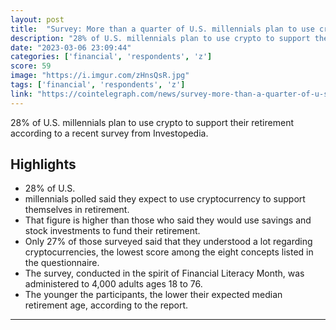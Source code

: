 ```yaml
---
layout: post
title:  "Survey: More than a quarter of U.S. millennials plan to use crypto to fund retirement"
description: "28% of U.S. millennials plan to use crypto to support their retirement according to a recent survey from Investopedia."
date: "2023-03-06 23:09:44"
categories: ['financial', 'respondents', 'z']
score: 59
image: "https://i.imgur.com/zHnsQsR.jpg"
tags: ['financial', 'respondents', 'z']
link: "https://cointelegraph.com/news/survey-more-than-a-quarter-of-u-s-millennials-plan-to-use-crypto-to-fund-retirement/"
---
```


28% of U.S. millennials plan to use crypto to support their retirement according to a recent survey from Investopedia.

## Highlights

- 28% of U.S.
- millennials polled said they expect to use cryptocurrency to support themselves in retirement.
- That figure is higher than those who said they would use savings and stock investments to fund their retirement.
- Only 27% of those surveyed said that they understood a lot regarding cryptocurrencies, the lowest score among the eight concepts listed in the questionnaire.
- The survey, conducted in the spirit of Financial Literacy Month, was administered to 4,000 adults ages 18 to 76.
- The younger the participants, the lower their expected median retirement age, according to the report.

---
